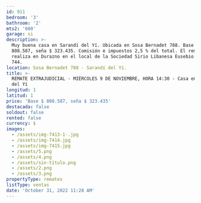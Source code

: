 ```yaml
---
id: 911
bedroom: '3'
bathroom: '2'
mts2: '600'
garage: si
description: >-
  Muy buena casa en Sarandí del Yí. Ubicada en Sosa Bernadet 788. Base $
  808.587, seña $ 323.435. Comisión e impuestos 2,5 % del total. El remate se
  realiza en Durazno en el local de la Sociedad Sirio Libanesa Eusebio Píriz
  744.
location: Sosa Bernadet 788 - Sarandí del Yí.
title: >-
  REMATE EXTRAJUDICIAL - MIÉRCOLES 9 DE NOVIEMBRE, HORA 14:30 - Casa en Sarandí
  del Yí
longitud: 1
latitud: 1
price: 'Base $ 808.587, seña $ 323.435'
destacada: false
soldout: false
rented: false
currency: $
images:
  - /assets/img-7413-1-.jpg
  - /assets/img-7414.jpg
  - /assets/img-7415.jpg
  - /assets/5.png
  - /assets/4.png
  - /assets/sin-título.png
  - /assets/2.png
  - /assets/3.png
propertyType: remates
listType: ventas
date: 'October 31, 2022 11:28 AM'
---
```


